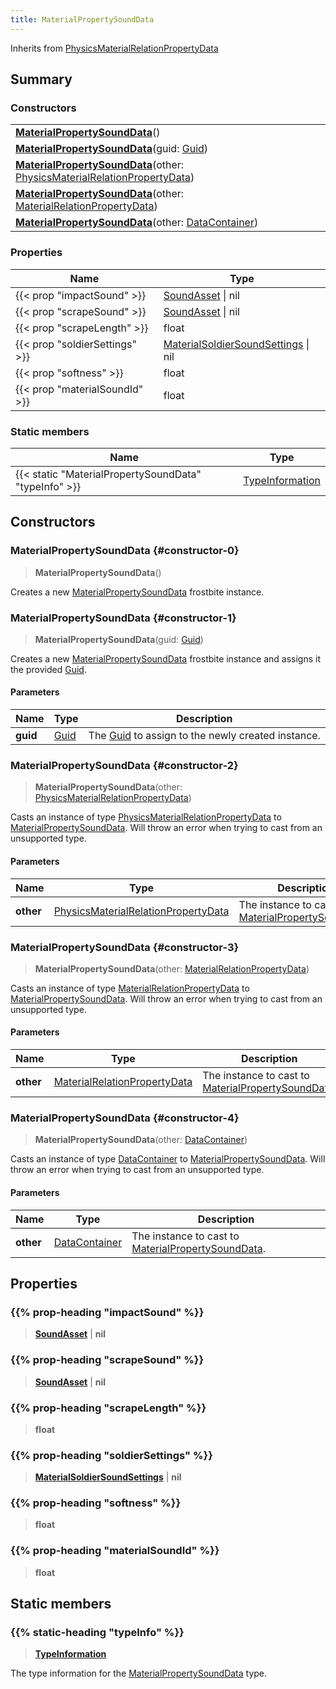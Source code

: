 ```yaml
---
title: MaterialPropertySoundData
---
```


Inherits from [PhysicsMaterialRelationPropertyData](/vext/ref/fb/physicsmaterialrelationpropertydata)

## Summary

### Constructors

|  |
| --- |
| **[MaterialPropertySoundData](#constructor-0)**() |
| **[MaterialPropertySoundData](#constructor-1)**(guid: [Guid](/vext/ref/shared/type/guid)) |
| **[MaterialPropertySoundData](#constructor-2)**(other: [PhysicsMaterialRelationPropertyData](/vext/ref/fb/physicsmaterialrelationpropertydata)) |
| **[MaterialPropertySoundData](#constructor-3)**(other: [MaterialRelationPropertyData](/vext/ref/fb/materialrelationpropertydata)) |
| **[MaterialPropertySoundData](#constructor-4)**(other: [DataContainer](/vext/ref/shared/type/datacontainer)) |

### Properties

| Name | Type |
| ---- | ---- |
| {{< prop "impactSound" >}} | [SoundAsset](/vext/ref/fb/soundasset) \| nil |
| {{< prop "scrapeSound" >}} | [SoundAsset](/vext/ref/fb/soundasset) \| nil |
| {{< prop "scrapeLength" >}} | float |
| {{< prop "soldierSettings" >}} | [MaterialSoldierSoundSettings](/vext/ref/fb/materialsoldiersoundsettings) \| nil |
| {{< prop "softness" >}} | float |
| {{< prop "materialSoundId" >}} | float |

### Static members

| Name | Type |
| ---- | ---- |
| {{< static "MaterialPropertySoundData" "typeInfo" >}} | [TypeInformation](/vext/ref/shared/type/typeinformation) |

## Constructors

### MaterialPropertySoundData {#constructor-0}

> **MaterialPropertySoundData**()

Creates a new [MaterialPropertySoundData](/vext/ref/fb/materialpropertysounddata) frostbite instance.

### MaterialPropertySoundData {#constructor-1}

> **MaterialPropertySoundData**(guid: [Guid](/vext/ref/shared/type/guid))

Creates a new [MaterialPropertySoundData](/vext/ref/fb/materialpropertysounddata) frostbite instance and assigns it the provided [Guid](/vext/ref/shared/type/guid).

#### Parameters

| Name | Type | Description |
| ---- | ---- | ----------- |
| **guid** | [Guid](/vext/ref/shared/type/guid) | The [Guid](/vext/ref/shared/type/guid) to assign to the newly created instance. |

### MaterialPropertySoundData {#constructor-2}

> **MaterialPropertySoundData**(other: [PhysicsMaterialRelationPropertyData](/vext/ref/fb/physicsmaterialrelationpropertydata))

Casts an instance of type [PhysicsMaterialRelationPropertyData](/vext/ref/fb/physicsmaterialrelationpropertydata) to [MaterialPropertySoundData](/vext/ref/fb/materialpropertysounddata). Will throw an error when trying to cast from an unsupported type.

#### Parameters

| Name | Type | Description |
| ---- | ---- | ----------- |
| **other** | [PhysicsMaterialRelationPropertyData](/vext/ref/fb/physicsmaterialrelationpropertydata) | The instance to cast to [MaterialPropertySoundData](/vext/ref/fb/materialpropertysounddata). |

### MaterialPropertySoundData {#constructor-3}

> **MaterialPropertySoundData**(other: [MaterialRelationPropertyData](/vext/ref/fb/materialrelationpropertydata))

Casts an instance of type [MaterialRelationPropertyData](/vext/ref/fb/materialrelationpropertydata) to [MaterialPropertySoundData](/vext/ref/fb/materialpropertysounddata). Will throw an error when trying to cast from an unsupported type.

#### Parameters

| Name | Type | Description |
| ---- | ---- | ----------- |
| **other** | [MaterialRelationPropertyData](/vext/ref/fb/materialrelationpropertydata) | The instance to cast to [MaterialPropertySoundData](/vext/ref/fb/materialpropertysounddata). |

### MaterialPropertySoundData {#constructor-4}

> **MaterialPropertySoundData**(other: [DataContainer](/vext/ref/shared/type/datacontainer))

Casts an instance of type [DataContainer](/vext/ref/shared/type/datacontainer) to [MaterialPropertySoundData](/vext/ref/fb/materialpropertysounddata). Will throw an error when trying to cast from an unsupported type.

#### Parameters

| Name | Type | Description |
| ---- | ---- | ----------- |
| **other** | [DataContainer](/vext/ref/shared/type/datacontainer) | The instance to cast to [MaterialPropertySoundData](/vext/ref/fb/materialpropertysounddata). |

## Properties

### {{% prop-heading "impactSound" %}}

> **[SoundAsset](/vext/ref/fb/soundasset)** \| **nil**

### {{% prop-heading "scrapeSound" %}}

> **[SoundAsset](/vext/ref/fb/soundasset)** \| **nil**

### {{% prop-heading "scrapeLength" %}}

> **float**

### {{% prop-heading "soldierSettings" %}}

> **[MaterialSoldierSoundSettings](/vext/ref/fb/materialsoldiersoundsettings)** \| **nil**

### {{% prop-heading "softness" %}}

> **float**

### {{% prop-heading "materialSoundId" %}}

> **float**

## Static members

### {{% static-heading "typeInfo" %}}

> **[TypeInformation](/vext/ref/shared/type/typeinformation)**

The type information for the [MaterialPropertySoundData](/vext/ref/fb/materialpropertysounddata) type.

